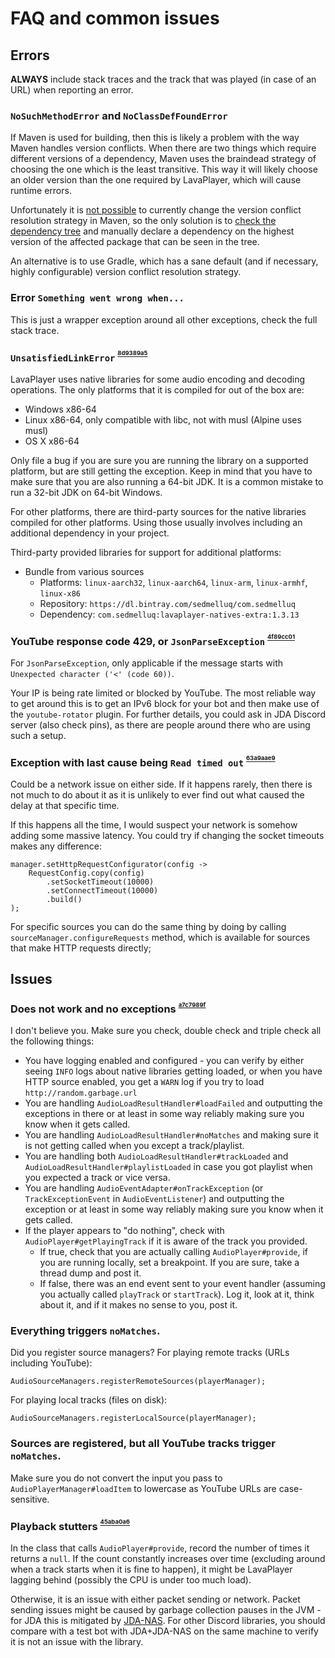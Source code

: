 # FAQ and common issues

## Errors

**ALWAYS** include stack traces and the track that was played (in case of an URL) when reporting an error.

### `NoSuchMethodError` and `NoClassDefFoundError`

If Maven is used for building, then this is likely a problem with the way Maven handles version conflicts. When there
are two things which require different versions of a dependency, Maven uses the braindead strategy of choosing the one
which is the least transitive. This way it will likely choose an older version than the one required by LavaPlayer,
which will cause runtime errors.

Unfortunately it
is [not possible](https://stackoverflow.com/questions/34201120/maven-set-dependency-mediation-strategy-to-newest-rather-than-nearest)
to currently change the version conflict resolution strategy in Maven, so the only solution is
to [check the dependency tree](https://maven.apache.org/plugins/maven-dependency-plugin/examples/resolving-conflicts-using-the-dependency-tree.html)
and manually declare a dependency on the highest version of the affected package that can be seen in the tree.

An alternative is to use Gradle, which has a sane default (and if necessary, highly configurable) version conflict
resolution strategy.

### Error `Something went wrong when...`

This is just a wrapper exception around all other exceptions, check the full stack trace.

### `UnsatisfiedLinkError` <sup><sup><sub><a name="8d9389a5" href="#8d9389a5">8d9389a5</a></sub></sup></sup>

LavaPlayer uses native libraries for some audio encoding and decoding operations. The only platforms that it is compiled
for out of the box are:

* Windows x86-64
* Linux x86-64, only compatible with libc, not with musl (Alpine uses musl)
* OS X x86-64

Only file a bug if you are sure you are running the library on a supported platform, but are still getting the
exception. Keep in mind that you have to make sure that you are also running a 64-bit JDK. It is a common mistake to run
a 32-bit JDK on 64-bit Windows.

For other platforms, there are third-party sources for the native libraries compiled for other platforms. Using those
usually involves including an additional dependency in your project.

Third-party provided libraries for support for additional platforms:

* Bundle from various sources
  * Platforms: `linux-aarch32`, `linux-aarch64`, `linux-arm`, `linux-armhf`, `linux-x86`
  * Repository: `https://dl.bintray.com/sedmelluq/com.sedmelluq`
  * Dependency: `com.sedmelluq:lavaplayer-natives-extra:1.3.13`

### YouTube response code 429, or `JsonParseException` <sup><sup><sub><a name="4f89cc01" href="#4f89cc01">4f89cc01</a></sub></sup></sup>

For `JsonParseException`, only applicable if the message starts with `Unexpected character ('<' (code 60))`.

Your IP is being rate limited or blocked by YouTube. The most reliable way to get around this is to get an IPv6 block
for your bot and then make use of the `youtube-rotator` plugin. For further details, you could ask in JDA Discord
server (also check pins), as there are people around there who are using such a setup.

### Exception with last cause being `Read timed out` <sup><sup><sub><a name="63a9aae9" href="#63a9aae9">63a9aae9</a></sub></sup></sup>

Could be a network issue on either side. If it happens rarely, then there is not much to do about it as it is unlikely
to ever find out what caused the delay at that specific time.

If this happens all the time, I would suspect your network is somehow adding some massive latency. You could try if
changing the socket timeouts makes any difference:

```
manager.setHttpRequestConfigurator(config ->
    RequestConfig.copy(config)
        .setSocketTimeout(10000)
        .setConnectTimeout(10000)
        .build()
);
```

For specific sources you can do the same thing by doing by calling `sourceManager.configureRequests` method, which is
available for sources that make HTTP requests directly;

## Issues

### Does not work and no exceptions <sup><sup><sub><a name="a7c7989f" href="#a7c7989f">a7c7989f</a></sub></sup></sup>

I don't believe you. Make sure you check, double check and triple check all the following things:

* You have logging enabled and configured - you can verify by either seeing `INFO` logs about native libraries getting
  loaded, or when you have HTTP source enabled, you get a `WARN` log if you try to load `http://random.garbage.url`
* You are handling `AudioLoadResultHandler#loadFailed` and outputting the exceptions in there or at least in some way
  reliably making sure you know when it gets called.
* You are handling `AudioLoadResultHandler#noMatches` and making sure it is not getting called when you except a
  track/playlist.
* You are handling both `AudioLoadResultHandler#trackLoaded` and `AudioLoadResultHandler#playlistLoaded` in case you got
  playlist when you expected a track or vice versa.
* You are handling `AudioEventAdapter#onTrackException` (or `TrackExceptionEvent` in `AudioEventListener`) and
  outputting the exception or at least in some way reliably making sure you know when it gets called.
* If the player appears to "do nothing", check with `AudioPlayer#getPlayingTrack` if it is aware of the track you
  provided.
  * If true, check that you are actually calling `AudioPlayer#provide`, if you are running locally, set a breakpoint. If
    you are sure, take a thread dump and post it.
  * If false, there was an end event sent to your event handler (assuming you actually called `playTrack`
    or `startTrack`). Log it, look at it, think about it, and if it makes no sense to you, post it.

### Everything triggers `noMatches`.

Did you register source managers? For playing remote tracks (URLs including YouTube):

```
AudioSourceManagers.registerRemoteSources(playerManager);
```

For playing local tracks (files on disk):

```
AudioSourceManagers.registerLocalSource(playerManager);
```

### Sources are registered, but all YouTube tracks trigger `noMatches`.

Make sure you do not convert the input you pass to `AudioPlayerManager#loadItem` to lowercase as YouTube URLs are
case-sensitive.

### Playback stutters <sup><sup><sub><a name="45aba0a6" href="#45aba0a6">45aba0a6</a></sub></sup></sup>

In the class that calls `AudioPlayer#provide`, record the number of times it returns a `null`. If the count constantly
increases over time (excluding around when a track starts when it is fine to happen), it might be LavaPlayer lagging
behind (possibly the CPU is under too much load).

Otherwise, it is an issue with either packet sending or network. Packet sending issues might be caused by garbage
collection pauses in the JVM - for JDA this is mitigated by [JDA-NAS](https://github.com/sedmelluq/jda-nas). For other
Discord libraries, you should compare with a test bot with JDA+JDA-NAS on the same machine to verify it is not an issue
with the library.
